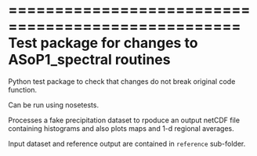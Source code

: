 ===================================================
Test package for changes to ASoP1_spectral routines
===================================================

Python test package to check that changes do not break original code function. 

Can be run using nosetests.

Processes a fake precipitation dataset to rpoduce an output netCDF file containing histograms and also plots maps and 1-d regional averages.

Input dataset and reference output are contained in ``reference`` sub-folder.
